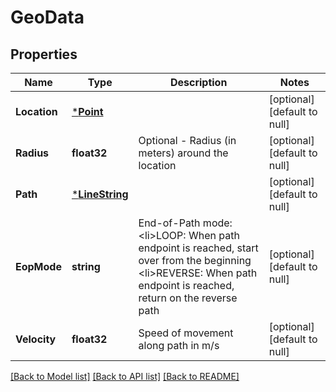 # GeoData

## Properties
Name | Type | Description | Notes
------------ | ------------- | ------------- | -------------
**Location** | [***Point**](Point.md) |  | [optional] [default to null]
**Radius** | **float32** | Optional - Radius (in meters) around the location | [optional] [default to null]
**Path** | [***LineString**](LineString.md) |  | [optional] [default to null]
**EopMode** | **string** | End-of-Path mode: &lt;li&gt;LOOP: When path endpoint is reached, start over from the beginning &lt;li&gt;REVERSE: When path endpoint is reached, return on the reverse path | [optional] [default to null]
**Velocity** | **float32** | Speed of movement along path in m/s | [optional] [default to null]

[[Back to Model list]](../README.md#documentation-for-models) [[Back to API list]](../README.md#documentation-for-api-endpoints) [[Back to README]](../README.md)


